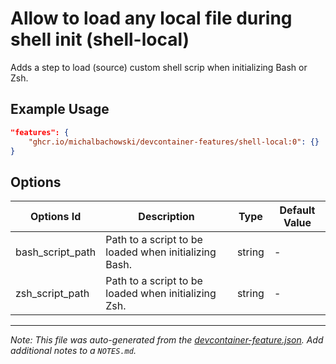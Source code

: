 
# Allow to load any local file during shell init (shell-local)

Adds a step to load (source) custom shell scrip when initializing Bash or Zsh.

## Example Usage

```json
"features": {
    "ghcr.io/michalbachowski/devcontainer-features/shell-local:0": {}
}
```

## Options

| Options Id | Description | Type | Default Value |
|-----|-----|-----|-----|
| bash_script_path | Path to a script to be loaded when initializing Bash. | string | - |
| zsh_script_path | Path to a script to be loaded when initializing Zsh. | string | - |



---

_Note: This file was auto-generated from the [devcontainer-feature.json](https://github.com/michalbachowski/devcontainer-features/blob/main/./shell-local/devcontainer-feature.json).  Add additional notes to a `NOTES.md`._
